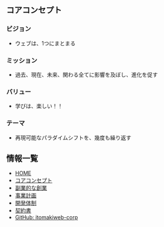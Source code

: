 ## コアコンセプト


### ビジョン

- ウェブは、1つにまとまる


### ミッション

- 過去、現在、未来、関わる全てに影響を及ぼし、進化を促す


### バリュー

- 学びは、楽しい！！


### テーマ

- 再現可能なパラダイムシフトを、幾度も繰り返す


## 情報一覧

- [HOME](https://itomakiweb-corp.github.io/)
- [コアコンセプト](https://itomakiweb-corp.github.io/dev/)
- [副業的な創業](https://itomakiweb-corp.github.io/corp/foundation)
- [事業計画](https://itomakiweb-corp.github.io/corp/)
- [開発体制](https://itomakiweb-corp.github.io/dev/structure)
- [契約書](https://itomakiweb-corp.github.io/corp/contract)
- [GitHub: itomakiweb-corp](https://github.com/itomakiweb-corp/)
